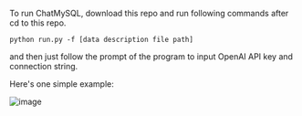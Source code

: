 To run ChatMySQL, download this repo and run following commands after cd to this repo.

`python run.py -f [data description file path]`

and then just follow the prompt of the program to input OpenAI API key and connection string.

Here's one simple example: 

![image](https://github.com/user-attachments/assets/904d9af1-8770-42c2-99c4-fe01f4f0d90f)








